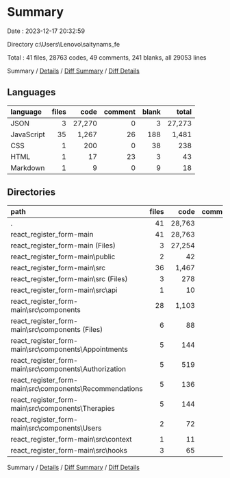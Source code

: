 # Summary

Date : 2023-12-17 20:32:59

Directory c:\\Users\\Lenovo\\saitynams_fe

Total : 41 files,  28763 codes, 49 comments, 241 blanks, all 29053 lines

Summary / [Details](details.md) / [Diff Summary](diff.md) / [Diff Details](diff-details.md)

## Languages
| language | files | code | comment | blank | total |
| :--- | ---: | ---: | ---: | ---: | ---: |
| JSON | 3 | 27,270 | 0 | 3 | 27,273 |
| JavaScript | 35 | 1,267 | 26 | 188 | 1,481 |
| CSS | 1 | 200 | 0 | 38 | 238 |
| HTML | 1 | 17 | 23 | 3 | 43 |
| Markdown | 1 | 9 | 0 | 9 | 18 |

## Directories
| path | files | code | comment | blank | total |
| :--- | ---: | ---: | ---: | ---: | ---: |
| . | 41 | 28,763 | 49 | 241 | 29,053 |
| react_register_form-main | 41 | 28,763 | 49 | 241 | 29,053 |
| react_register_form-main (Files) | 3 | 27,254 | 0 | 11 | 27,265 |
| react_register_form-main\\public | 2 | 42 | 23 | 4 | 69 |
| react_register_form-main\\src | 36 | 1,467 | 26 | 226 | 1,719 |
| react_register_form-main\\src (Files) | 3 | 278 | 0 | 50 | 328 |
| react_register_form-main\\src\\api | 1 | 10 | 0 | 2 | 12 |
| react_register_form-main\\src\\components | 28 | 1,103 | 26 | 158 | 1,287 |
| react_register_form-main\\src\\components (Files) | 6 | 88 | 2 | 19 | 109 |
| react_register_form-main\\src\\components\\Appointments | 5 | 144 | 5 | 23 | 172 |
| react_register_form-main\\src\\components\\Authorization | 5 | 519 | 9 | 67 | 595 |
| react_register_form-main\\src\\components\\Recommendations | 5 | 136 | 5 | 20 | 161 |
| react_register_form-main\\src\\components\\Therapies | 5 | 144 | 5 | 19 | 168 |
| react_register_form-main\\src\\components\\Users | 2 | 72 | 0 | 10 | 82 |
| react_register_form-main\\src\\context | 1 | 11 | 0 | 4 | 15 |
| react_register_form-main\\src\\hooks | 3 | 65 | 0 | 12 | 77 |

Summary / [Details](details.md) / [Diff Summary](diff.md) / [Diff Details](diff-details.md)